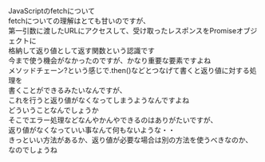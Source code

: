 JavaScriptのfetchについて  
fetchについての理解はとても甘いのですが、  
第一引数に渡したURLにアクセスして、受け取ったレスポンスをPromiseオブジェクトに  
格納して返り値として返す関数という認識です  
今まで使う機会がなかったのですが、かなり重要な要素ですよね  
メソッドチェーン?という感じで.then()などとつなげて書くと返り値に対する処理を  
書くことができるみたいなんですが、  
これを行うと返り値がなくなってしまうようなんですよね  
どういうことなんでしょうか  
そこでエラー処理などなんやかんやできるのはありがたいですが、  
返り値がなくなっていい事なんて何もないような・・  
きっといい方法があるか、返り値が必要な場合は別の方法を使うべきなのか、  
なのでしょうね